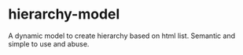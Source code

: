 hierarchy-model
===============

A dynamic model to create hierarchy based on html list. Semantic and simple to use and abuse.
